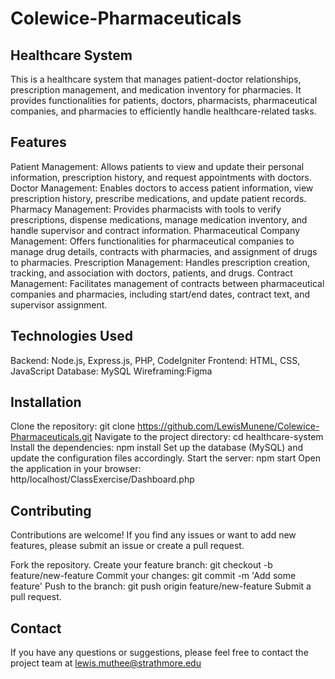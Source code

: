 # Colewice-Pharmaceuticals
## Healthcare System
This is a healthcare system that manages patient-doctor relationships, prescription management, and medication inventory for pharmacies. It provides functionalities for patients, doctors, pharmacists, pharmaceutical companies, and pharmacies to efficiently handle healthcare-related tasks.

## Features
Patient Management: Allows patients to view and update their personal information, prescription history, and request appointments with doctors.
Doctor Management: Enables doctors to access patient information, view prescription history, prescribe medications, and update patient records.
Pharmacy Management: Provides pharmacists with tools to verify prescriptions, dispense medications, manage medication inventory, and handle supervisor and contract information.
Pharmaceutical Company Management: Offers functionalities for pharmaceutical companies to manage drug details, contracts with pharmacies, and assignment of drugs to pharmacies.
Prescription Management: Handles prescription creation, tracking, and association with doctors, patients, and drugs.
Contract Management: Facilitates management of contracts between pharmaceutical companies and pharmacies, including start/end dates, contract text, and supervisor assignment.

## Technologies Used
Backend: Node.js, Express.js, PHP, CodeIgniter
Frontend: HTML, CSS, JavaScript
Database: MySQL
Wireframing:Figma

## Installation
Clone the repository: git clone https://github.com/LewisMunene/Colewice-Pharmaceuticals.git
Navigate to the project directory: cd healthcare-system
Install the dependencies: npm install
Set up the database (MySQL) and update the configuration files accordingly.
Start the server: npm start
Open the application in your browser: http/localhost/ClassExercise/Dashboard.php

## Contributing
Contributions are welcome! If you find any issues or want to add new features, please submit an issue or create a pull request.

Fork the repository.
Create your feature branch: git checkout -b feature/new-feature
Commit your changes: git commit -m 'Add some feature'
Push to the branch: git push origin feature/new-feature
Submit a pull request.

## Contact
If you have any questions or suggestions, please feel free to contact the project team at lewis.muthee@strathmore.edu
